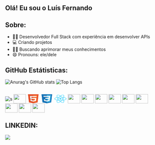 ## Olá! Eu sou o Luís Fernando

## Sobre:
- 👨‍💻 Desenvolvedor Full Stack com experiência em desenvolver APIs
- 💻 Criando projetos
- 👨‍🎓 Buscando aprimorar meus conhecimentos
- 😄 Pronouns: ele/dele

## GitHub Estátisticas:
![Anurag's GitHub stats](https://github-readme-stats.vercel.app/api?username=luisfernandoduarte7&theme=highcontrast&show_icons=true)
![Top Langs](https://github-readme-stats.vercel.app/api/top-langs/?username=luisfernandoduarte7&layout=compact)
<div style="display: inline_block"><br>
  <img align="center" alt="s" height="30" width="40" src="https://cdn.jsdelivr.net/gh/devicons/devicon@latest/icons/javascript/javascript-original.svg">
  <img align="center" alt="" height="30" width="40" src="https://cdn.jsdelivr.net/gh/devicons/devicon@latest/icons/typescript/typescript-original.svg">
   <img align="center" alt="" height="30" width="40" src="https://raw.githubusercontent.com/devicons/devicon/master/icons/html5/html5-original.svg">
    <img align="center" alt="" height="30" width="40" src="https://raw.githubusercontent.com/devicons/devicon/master/icons/css3/css3-original.svg">
  <img align="center" alt="" height="30" width="40" src="https://raw.githubusercontent.com/devicons/devicon/master/icons/react/react-original.svg">
  <img align="center" alt="" height="30" width="40" src="https://cdn.jsdelivr.net/gh/devicons/devicon@latest/icons/angular/angular-original.svg">
<img align="center" alt="" height="30" width="40" src="https://cdn.jsdelivr.net/gh/devicons/devicon@latest/icons/bootstrap/bootstrap-original.svg">
   <img align="center" alt="" height="30" width="40" src="https://cdn.jsdelivr.net/gh/devicons/devicon@latest/icons/spring/spring-original.svg">
  <img align="center" alt="" height="30" width="40" src="https://cdn.jsdelivr.net/gh/devicons/devicon@latest/icons/java/java-original.svg">
  <img align="center" alt="" height="30" width="40" src="https://cdn.jsdelivr.net/gh/devicons/devicon@latest/icons/junit/junit-original-wordmark.svg">
   <img align="center" alt="" height="30" width="40" src="https://cdn.jsdelivr.net/gh/devicons/devicon@latest/icons/postgresql/postgresql-plain-wordmark.svg">
  <img align="center" alt="" height="30" width="40" src="https://cdn.jsdelivr.net/gh/devicons/devicon@latest/icons/mysql/mysql-original-wordmark.svg">
  <img align="center" alt="" height="30" width="40" src="https://cdn.jsdelivr.net/gh/devicons/devicon@latest/icons/intellij/intellij-original.svg">
   <img align="center" alt="" height="30" width="40" src="https://cdn.jsdelivr.net/gh/devicons/devicon@latest/icons/flutter/flutter-original.svg">
</div>

## LINKEDIN:
 <a href=https://www.linkedin.com/in/luís-fernando-duarte-galdino target="_blank">
<img src="https://img.shields.io/badge/-LinkedIn-%230077B5?style=for-the-badge&logo=linkedin&logoColor=white" target="_blank"></a> 



